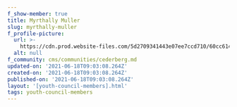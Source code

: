 ```yaml
---
f_show-member: true
title: Myrthally Muller
slug: myrthally-muller
f_profile-picture:
  url: >-
    https://cdn.prod.website-files.com/5d2709341443e07ee7ccd710/60cc614767e06de9b12dcece_Myrthally%20Muller.jpeg
  alt: null
f_community: cms/communities/cederberg.md
updated-on: '2021-06-18T09:03:08.264Z'
created-on: '2021-06-18T09:03:08.264Z'
published-on: '2021-06-18T09:03:08.264Z'
layout: '[youth-council-members].html'
tags: youth-council-members
---
```



